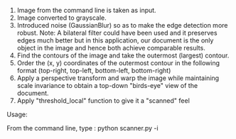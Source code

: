 1. Image from the command line is taken as input.
2. Image converted to grayscale.
3. Introduced noise (GaussianBlur) so as to make the edge detection more robust. Note: A bilateral filter could have been used and it preserves edges much better but in this application, our document is the only object in the image and hence both achieve comparable results.
4. Find the contours of the image and take the outermost (largest) contour.
5. Order the (x, y) coordinates of the outermost contour in the following format (top-right, top-left, bottom-left, bottom-right)
6. Apply a perspective transform and warp the image while maintaining scale invariance to obtain a top-down "birds-eye" view of the document.
7. Apply "threshold_local" function to give it a "scanned" feel


Usage:

From the command line, type : python scanner.py -i <path to the image>

